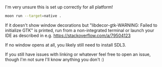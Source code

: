 I'm very unsure this is set up correctly for all platform!
```bash
moon run --target=native .
```
If it doesn't show window decorations but "libdecor-gtk-WARNING: Failed to initialize GTK" is printed,
run from a non-integrated terminal or launch your IDE as described in e.g. https://stackoverflow.com/a/79504123

If no window opens at all, you likely still need to install SDL3.

If you still have issues with linking or whatever feel free to open an issue, though I'm not sure I'll know anything you don't :)
